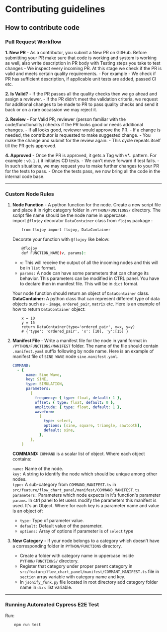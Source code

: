 # Contributing guidelines

## How to contribute code
### Pull Request Workflow

**1. New PR** - As a contributor, you submit a New PR on GitHub. Before submitting your PR make sure that code is working and system is working as well, also write description in PR body with Testing steps you take to test changes - We inspect
every incoming PR. At this stage we check if the PR is valid and meets certain quality
requirements. - For example - We check if PR has sufficient
description, if applicable unit tests are added, passed CI etc.

**2. Is Valid?** - If the PR passes all the quality checks then we go ahead and
assign a reviewer. - If the PR didn't meet the validation criteria, we request
for additional changes to be made to PR to pass quality checks and send it back
or on a rare occassion we may reject it.

**3. Review** - For Valid PR, reviewer (person familiar with the
code/functionality) checks if the PR looks good or needs additional changes. -
If all looks good, reviewer would approve the PR. - If a change is needed, the
contributor is requested to make suggested change. - You make the change and
submit for the review again. - This cycle repeats itself till the PR gets
approved.

**4. Approved** - Once the PR is approved, it gets a Tag with v*.. pattern. For example : `v0.1.1` it initiates CD tests. - We can't move forward if test 
fails. - In such situations, we may request you to make further changes to your PR for the tests to pass. - Once the tests pass, we now bring all the code in the internal code base.

---

### Custom Node Rules
1.  **Node Function** - A python function for the node. Create a new script file and place it in right category folder in `/PYTHON/FUNCTIONS/`  directory. The script file name should be the node name in uppercase.  
    import `@flojoy` decorator `DataContainer` class from `flojoy` package : 

    ```bash
        from flojoy import flojoy, DataContainer
    ```
    Decorate your function with `@flojoy` like below:
    ```bash
        @flojoy
        def FUNCTION_NAME(v, params):
    ```
    - `v`: This will receive the output of all the incoming nodes and this will be in `list` format.
    - `params:` A node can have some parameters that can change its behavior. This parameters can be modified in CTRL panel. You have to declare then in manifest file. This will be in `dict` format.  

    Your node function should return an object of `DataContainer` class.   
    **DataContainer:**  A python class that can represent different type of data objects such as - `image`, `ordered_pair`, `matrix` etc. Here is an example of how to return `DataContainer` object:    
    ```code
        x = 10
        y = 15
        return DataContainer(type='ordered_pair', x=x, y=y)
        # {'type': 'ordered_pair', 'x': [10], 'y':[15] }
    ```
2.  **Manifest File** - Write a manifest file for the node in yaml format in `/PYTHON/FUNCTIONS/MANIFEST` folder. The name of the file should contain `.manifest.yaml` suffix following by node name. Here is an example of manifest file of `SINE WAVE` node `sine.manifest.yaml`.
    ```yaml
    COMMAND:
      - {
          name: Sine Wave,
          key: SINE,
          type: SIMULATION,
          parameters:
            {
              frequency: { type: float, default: 1 },
              offset: { type: float, default: 0 },
              amplitude: { type: float, default: 1 },
              waveform:
                {
                  type: select,
                  options: [sine, square, triangle, sawtooth],
                  default: sine,
                },
            },
        }
    ```
    **COMMAND:** `COMMAND` is a scalar list of object. Where each object contains:

    `name:` Name of the node.  
    `key:` A string to identify the node which should be unique among other nodes.   
    `type:` A sub-category from `COMMAND_MANIFEST.ts` in `src/feature/flow_chart_panel/manifest/COMMAND_MANIFEST.ts`.    
    `parameters:` Parameters which node expects in it's function's parameter `params`. In ctrl panel to let users modify the parameters this manifest is used. It's an Object. Where for each key is a parameter name and value is an object of:
    - `type:` Type of parameter value.
    - `default:` Default value of the parameter.    
    - `options:` Array of options if parameter is of `select` type
    
 3. **New Category** - If your node belongs to a category which doesn't have a corresponding folder in `PYTHON/FUNCTIONS` directory. 
    - Create a folder with category name in uppercase inside `PYTHON/FUNCTIONS/` directory.
    - Register that category under proper parent category in `src/feature/flow_chart_panel/manifest/COMMANT_MANIFEST.ts` file in `section` array variable with category name and key.
    - In `jsonify_funk.py` file located in root directory add category folder name in `dirs` list variable.
 
 ---
 
### Running Automated Cypress E2E Test

Run:
```bash
    npm run test
```


